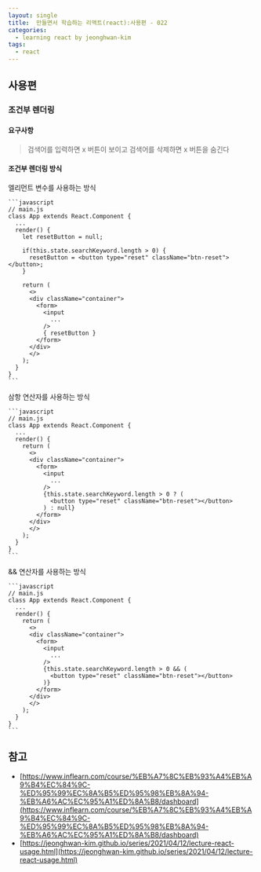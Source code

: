 ```yaml
---
layout: single
title:  만들면서 학습하는 리액트(react):사용편 - 022
categories: 
  - learning react by jeonghwan-kim
tags: 
  - react
---
```


## 사용편

### 조건부 렌더링

#### 요구사항

> 검색어를 입력하면 x 버튼이 보이고 검색어를 삭제하면 x 버튼을 숨긴다

#### 조건부 렌더링 방식

엘리먼트 변수를 사용하는 방식

    ```javascript
    // main.js
    class App extends React.Component {
      ...
      render() {
        let resetButton = null;

        if(this.state.searchKeyword.length > 0) {
          resetButton = <button type="reset" className="btn-reset"></button>;
        }

        return (
          <>
          <div className="container">
            <form>
              <input
                ...
              />
              { resetButton }
            </form>
          </div>
          </>
        );
      }
    }
    ```

삼항 연산자를 사용하는 방식

    ```javascript
    // main.js
    class App extends React.Component {
      ...
      render() {
        return (
          <>
          <div className="container">
            <form>
              <input
                ...
              />
              {this.state.searchKeyword.length > 0 ? (
                <button type="reset" className="btn-reset"></button>
              ) : null}
            </form>
          </div>
          </>
        );
      }
    }
    ```

&& 연산자를 사용하는 방식

    ```javascript
    // main.js
    class App extends React.Component {
      ...
      render() {
        return (
          <>
          <div className="container">
            <form>
              <input
                ...
              />
              {this.state.searchKeyword.length > 0 && (
                <button type="reset" className="btn-reset"></button>
              )}
            </form>
          </div>
          </>
        );
      }
    }
    ```

## 참고
- [https://www.inflearn.com/course/%EB%A7%8C%EB%93%A4%EB%A9%B4%EC%84%9C-%ED%95%99%EC%8A%B5%ED%95%98%EB%8A%94-%EB%A6%AC%EC%95%A1%ED%8A%B8/dashboard](https://www.inflearn.com/course/%EB%A7%8C%EB%93%A4%EB%A9%B4%EC%84%9C-%ED%95%99%EC%8A%B5%ED%95%98%EB%8A%94-%EB%A6%AC%EC%95%A1%ED%8A%B8/dashboard)
- [https://jeonghwan-kim.github.io/series/2021/04/12/lecture-react-usage.html](https://jeonghwan-kim.github.io/series/2021/04/12/lecture-react-usage.html)